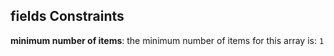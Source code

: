 ## fields Constraints

**minimum number of items**: the minimum number of items for this array is: `1`
